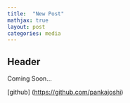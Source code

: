 ```yaml
---
title:  "New Post"
mathjax: true
layout: post
categories: media
---
```


## Header

Coming Soon...

[github] (https://github.com/pankajoshi)
